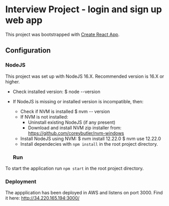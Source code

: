 # Interview Project - login and sign up web app 

This project was bootstrapped with [Create React App](https://github.com/facebook/create-react-app).

## Configuration

### NodeJS
This project was set up with NodeJS 16.X. Recommended version is 16.X or higher.
- Check installed version: $ node --version
- If NodeJS is missing or installed version is incompatible, then:
  - Check if NVM is installed $ nvm -- version
  - If NVM is not installed:
      - Uninstall existing NodeJS (if any present)
      - Download and install NVM zip installer from: https://github.com/coreybutler/nvm-windows
  - Install NodeJS using NVM: $ nvm install 12.22.0 $ nvm use 12.22.0
  - Install dependecies with `npm install` in the root project directory.
  
  ### Run
To start the application run `npm start` in the root project directory.

### Deployment
The appplication has been deployed in AWS and listens on port 3000.
Find it here: http://34.220.165.194:3000/
